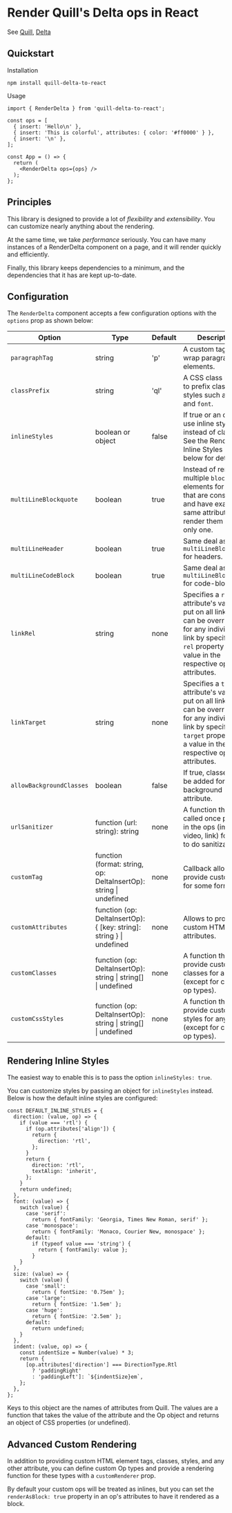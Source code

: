# Render Quill's Delta ops in React

See [Quill](https://quilljs.com), [Delta](https://quilljs.com/docs/delta/)

## Quickstart

Installation

```
npm install quill-delta-to-react
```

Usage

```
import { RenderDelta } from 'quill-delta-to-react';

const ops = [
  { insert: 'Hello\n' },
  { insert: 'This is colorful', attributes: { color: '#ff0000' } },
  { insert: '\n' },
];

const App = () => {
  return (
    <RenderDelta ops={ops} />
  );
};
```

## Principles

This library is designed to provide a lot of _flexibility_ and _extensibility_. You can customize nearly anything about the rendering.

At the same time, we take _performance_ seriously. You can have many instances of a RenderDelta component on a page, and it will render
quickly and efficiently.

Finally, this library keeps dependencies to a minimum, and the dependencies that it has are kept up-to-date.

## Configuration

The `RenderDelta` component accepts a few configuration options with the `options` prop as shown below:

| Option                   | Type                                                                 | Default | Description                                                                                                                                                                                   |
| ------------------------ | -------------------------------------------------------------------- | ------- | --------------------------------------------------------------------------------------------------------------------------------------------------------------------------------------------- |
| `paragraphTag`           | string                                                               | 'p'     | A custom tag to wrap paragraph elements.                                                                                                                                                      |
| `classPrefix`            | string                                                               | 'ql'    | A CSS class name to prefix classes for styles such as `size` and `font`.                                                                                                                      |
| `inlineStyles`           | boolean or object                                                    | false   | If true or an object, use inline styles instead of classes. See the Rendering Inline Styles section below for details.                                                                        |
| `multiLineBlockquote`    | boolean                                                              | true    | Instead of rendering multiple `blockquote` elements for quotes that are consecutive and have exactly the same attributes, render them into only one.                                          |
| `multiLineHeader`        | boolean                                                              | true    | Same deal as `multiLineBlockquote` for headers.                                                                                                                                               |
| `multiLineCodeBlock`     | boolean                                                              | true    | Same deal as `multiLineBlockquote` for code-blocks.                                                                                                                                           |
| `linkRel`                | string                                                               | none    | Specifies a `rel` attribute's value to put on all links. This can be overridden for any individual link by specifiying a `rel` property with a value in the respective op's attributes.       |
| `linkTarget`             | string                                                               | none    | Specifies a `target` attribute's value to put on all links. This can be overridden for any individual link by specifiying a `target` property with a value in the respective op's attributes. |
| `allowBackgroundClasses` | boolean                                                              | false   | If true, classes will be added for the background attribute.                                                                                                                                  |
| `urlSanitizer`           | function (url: string): string                                       | none    | A function that is called once per URL in the ops (image, video, link) for you to do sanitization.                                                                                            |
| `customTag`              | function (format: string, op: DeltaInsertOp): string \| undefined    | none    | Callback allows to provide custom tag for some formats.                                                                                                                                       |
| `customAttributes`       | function (op: DeltaInsertOp): { [key: string]: string } \| undefined | none    | Allows to provide custom HTML tag attributes.                                                                                                                                                 |
| `customClasses`          | function (op: DeltaInsertOp): string \| string[] \| undefined        | none    | A function that can provide custom classes for any op (except for custom op types).                                                                                                           |
| `customCssStyles`        | function (op: DeltaInsertOp): string \| string[] \| undefined        | none    | A function that can provide custom CSS styles for any op (except for custom op types).                                                                                                        |

## Rendering Inline Styles

The easiest way to enable this is to pass the option `inlineStyles: true`.

You can customize styles by passing an object for `inlineStyles` instead. Below is how the default inline styles are configured:

```
const DEFAULT_INLINE_STYLES = {
  direction: (value, op) => {
    if (value === 'rtl') {
      if (op.attributes['align']) {
        return {
          direction: 'rtl',
        };
      }
      return {
        direction: 'rtl',
        textAlign: 'inherit',
      };
    }
    return undefined;
  },
  font: (value) => {
    switch (value) {
      case 'serif':
        return { fontFamily: 'Georgia, Times New Roman, serif' };
      case 'monospace':
        return { fontFamily: 'Monaco, Courier New, monospace' };
      default:
        if (typeof value === 'string') {
          return { fontFamily: value };
        }
    }
  },
  size: (value) => {
    switch (value) {
      case 'small':
        return { fontSize: '0.75em' };
      case 'large':
        return { fontSize: '1.5em' };
      case 'huge':
        return { fontSize: '2.5em' };
      default:
        return undefined;
    }
  },
  indent: (value, op) => {
    const indentSize = Number(value) * 3;
    return {
      [op.attributes['direction'] === DirectionType.Rtl
        ? 'paddingRight'
        : 'paddingLeft']: `${indentSize}em`,
    };
  },
};
```

Keys to this object are the names of attributes from Quill. The values are a function that takes the value of the attribute and the Op object
and returns an object of CSS properties (or undefined).

## Advanced Custom Rendering

In addition to providing custom HTML element tags, classes, styles, and any other attribute, you can define custom Op types and provide a
rendering function for these types with a `customRenderer` prop.

By default your custom ops will be treated as inlines, but you can set the `renderAsBlock: true` property in an op's attributes to have it
rendered as a block.
